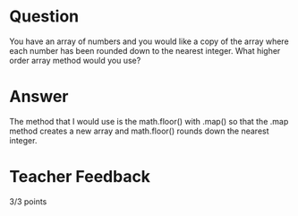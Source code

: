 # Question
You have an array of numbers and you would like a copy of the array where each number has been rounded down to the nearest integer. What higher order array method would you use?

# Answer
 The method that I would use is the math.floor() with .map() so that the .map method creates a new array and math.floor() rounds down the nearest integer.


# Teacher Feedback

3/3 points